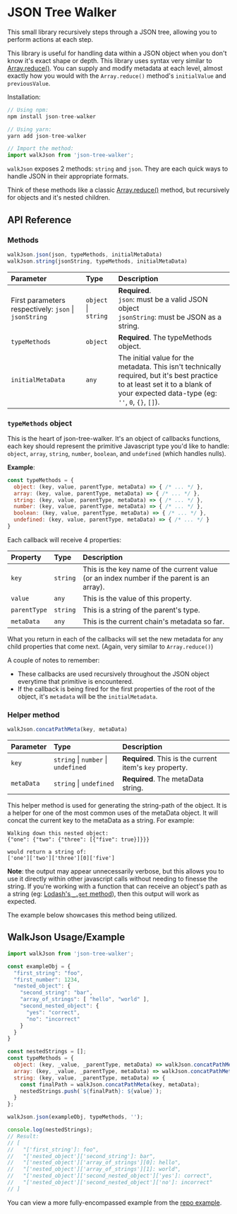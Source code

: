 
# JSON Tree Walker

This small library recursively steps through a JSON tree, allowing you to perform actions at each step.

This library is useful for handling data within a JSON object when you don't know it's exact shape or depth.
This library uses syntax very similar to [Array.reduce()](https://developer.mozilla.org/en-US/docs/Web/JavaScript/Reference/Global_Objects/Array/Reduce). You can supply and modify metadata at each level, almost exactly how you would with the `Array.reduce()` method's `initialValue` and `previousValue`.

Installation:
```javascript
// Using npm:
npm install json-tree-walker

// Using yarn:
yarn add json-tree-walker

// Import the method:
import walkJson from 'json-tree-walker';
```

`walkJson` exposes 2 methods: `string` and `json`. They are each quick ways to handle JSON in their appropriate formats.

Think of these methods like a classic [Array.reduce()](https://developer.mozilla.org/en-US/docs/Web/JavaScript/Reference/Global_Objects/Array/Reduce) method, but recursively for objects and it's nested children.


## API Reference

### Methods

```javascript
walkJson.json(json, typeMethods, initialMetaData)
walkJson.string(jsonString, typeMethods, initialMetaData)
```

| Parameter  | Type  | Description  |
| :--------- | :---- | :----------- |
| First parameters respectively: `json` \| `jsonString` | `object` \| `string` | **Required**. <br/>`json`: must be a valid JSON object <br/>`jsonString`: must be JSON as a string. |
| `typeMethods` | `object` | **Required**. The typeMethods object. |
| `initialMetaData` | `any` | The initial value for the metadata. This isn't technically required, but it's best practice to at least set it to a blank of your expected data-type (eg: `''`, `0`, `{}`, `[]`). |


### `typeMethods` object

This is the heart of json-tree-walker. It's an object of callbacks functions, each key should represent the primitive Javascript type you'd like to handle:
`object`, `array`, `string`, `number`, `boolean`, and `undefined` (which handles nulls).

**Example**:
```javascript
const typeMethods = {
  object: (key, value, parentType, metaData) => { /* ... */ },
  array: (key, value, parentType, metaData) => { /* ... */ },
  string: (key, value, parentType, metaData) => { /* ... */ },
  number: (key, value, parentType, metaData) => { /* ... */ },
  boolean: (key, value, parentType, metaData) => { /* ... */ },
  undefined: (key, value, parentType, metaData) => { /* ... */ }
}
```

Each callback will receive 4 properties:

| Property  | Type  | Description  |
| :-------- | :---- | :----------- |
| `key` | `string` | This is the key name of the current value (or an index number if the parent is an array). |
| `value` | `any` | This is the value of this property. |
| `parentType` | `string` | This is a string of the parent's type. |
| `metaData` | `any` | This is the current chain's metadata so far. |

What you return in each of the callbacks will set the new metadata for any child properties that come next. (Again, very similar to `Array.reduce()`)

A couple of notes to remember:
- These callbacks are used recursively throughout the JSON object everytime that primitive is encountered.
- If the callback is being fired for the first properties of the root of the object, it's `metadata` will be the `initialMetadata`.


### Helper method

```javascript
walkJson.concatPathMeta(key, metaData)
```

| Parameter  | Type  | Description  |
| :--------- | :---- | :----------- |
| `key` | `string` \| `number` \| `undefined` | **Required**. This is the current item's `key` property. |
| `metaData` | `string` \| `undefined` | **Required**. The metaData string. |

This helper method is used for generating the string-path of the object. It is a helper for one of the most common uses of the metaData object.
It will concat the current key to the metaData as a string.
For example:
```
Walking down this nested object:
{"one": {"two": {"three": [{"five": true}]}}}

would return a string of:
['one']['two']['three'][0]['five']
```
**Note**: the output may appear unnecessarily verbose, but this allows you to use it directly within other javascript calls without needing to finesse the string. If you're working with a function that can receive an object's path as a string (eg: [Lodash's `_.get` method](https://lodash.com/docs/#get)), then this output will work as expected.

The example below showcases this method being utilized.


## WalkJson Usage/Example

```javascript
import walkJson from 'json-tree-walker';

const exampleObj = {
  "first_string": "foo",
  "first_number": 1234,
  "nested_object": {
    "second_string": "bar",
    "array_of_strings": [ "hello", "world" ],
    "second_nested_object": {
      "yes": "correct",
      "no": "incorrect"
    }
  }
}

const nestedStrings = [];
const typeMethods = {
  object: (key, _value, _parentType, metaData) => walkJson.concatPathMeta(key, metaData),
  array: (key, _value, _parentType, metaData) => walkJson.concatPathMeta(key, metaData),
  string: (key, value, _parentType, metaData) => {
    const finalPath = walkJson.concatPathMeta(key, metaData);
    nestedStrings.push(`${finalPath}: ${value}`);
  }
};

walkJson.json(exampleObj, typeMethods, '');

console.log(nestedStrings);
// Result:
// [
//   "['first_string']: foo",
//   "['nested_object']['second_string']: bar",
//   "['nested_object']['array_of_strings'][0]: hello",
//   "['nested_object']['array_of_strings'][1]: world",
//   "['nested_object']['second_nested_object']['yes']: correct",
//   "['nested_object']['second_nested_object']['no']: incorrect"
// ]
```

You can view a more fully-encompassed example from the [repo example](https://github.com/JDudzik/json-tree-walker/blob/main/src/example/logKeys.js).
